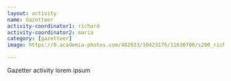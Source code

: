 ```yaml
---
layout: activity
name: Gazetteer
activity-coordinator1: richard
activity-coordinator2: maria
category: [gazetteer]
image: https://0.academia-photos.com/482933/10423175/11630708/s200_richard.rowley.jpg

---
```


Gazetter activity lorem ipsum
